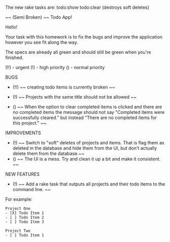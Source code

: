 The new rake tasks are:
 todo:show
 todo:clear (destroys soft deletes)


~~ (Semi Broken) ~~ Todo App!

Hello!

Your task with this homework is to fix the bugs and improve the application however you see fit along the way.

The specs are already all green and should still be green when you're finished.

(!!) - urgent
(!) - high priority
() - normal priority

BUGS

- (!!) ~~ creating todo items is currently broken ~~

- (!) ~~ Projects with the same title should not be allowed ~~

- () ~~ When the option to clear completed items is clicked and there are no
  completed items the message should not say "Completed items were successfully
  cleared." but instead "There are no completed items for this project." ~~

IMPROVEMENTS

- (!) ~~ Switch to "soft" deletes of projects and items. That is flag them as
  deleted in the database and hide them from the UI, but don't actually delete
  them from the database.~~
- () ~~ The UI is a mess. Try and clean it up a bit and make it consistent. ~~

NEW FEATURES

- (!) ~~ Add a rake task that outputs all projects and their todo items to the command line. ~~

For example:

    Project One
    - [X] Todo Item 1
    - [ ] Todo Item 2
    - [ ] Todo Item 3

    Project Two
    - [ ] Todo Item 1

